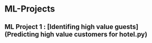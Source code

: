 # ML-Projects
## ML Project 1 : [Identifing high value guests](Predicting high value customers for hotel.py) 
